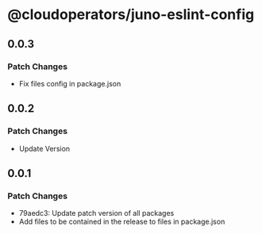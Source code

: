 # @cloudoperators/juno-eslint-config

## 0.0.3

### Patch Changes

- Fix files config in package.json

## 0.0.2

### Patch Changes

- Update Version

## 0.0.1

### Patch Changes

- 79aedc3: Update patch version of all packages
- Add files to be contained in the release to files in package.json
